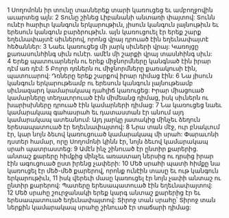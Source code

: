 1 Սողոմոնն իր տունը տասներեք տարի կառուցեց եւ ամբողջովին աւարտեց այն:
2 Տունը շինեց Լիբանանի անտառի փայտով: Տունն ունէր հարիւր կանգուն երկարութիւն, յիսուն կանգուն լայնութիւն եւ երեսուն կանգուն բարձրութիւն. այն կառուցուել էր երեք շարք եղեւնափայտէ սիւներով, որոնց վրայ դրուած էին եղեւնափայտէ հեծաններ: 3 Նաեւ կառուցեց մի յարկ սիւների վրայ: Կառոյցը քառասունհինգ սիւն ունէր. ամէն մի շարքի վրայ տասնհինգ սիւն: 4 Երեք պատուարներն ու երեք միջնորմները կանգնած էին իրար դէմ առ դէմ: 5 Բոլոր դռներն ու միջնորմները քառակուսի էին, պատուարով: Դռները երեք շարքով իրար դիմաց էին:
6 Նա յիսուն կանգուն երկարութեամբ ու երեսուն կանգուն լայնութեամբ սիւնազարդ կամարակապ դահլիճ կառուցեց: Իրար միացուած կամարները տեղաւորուած էին միմեանց դիմաց, իսկ սիւներն ու խարիսխները դրուած էին կամարների դիմաց: 7 Նա կառուցեց նաեւ կամարակապ գահասրահ եւ դատաստան էր անում այդ կամարակապ ատեանում: Այդ յարկը յատակից մինչեւ ձեղուն երեսապատուած էր եղեւնափայտով:
8 Նրա տան մէջ, ուր բնակւում էր, կար նոյն ձեւով կառուցուած կամարակապ մի սրահ: Փարաւոնի դստեր համար, որը Սողոմոնի կինն էր, նոյն ձեւով կամարակապ սրահ պատրաստեց: 9 Ամէն ինչ շինուած էր ընտիր քարերից. անտաշ քարերը հիմքից մինչեւ առաստաղ ներսից ու դրսից իրար էին ագուցուած ըստ իրենց չափերի: 10 Մեծ սրահի պատի հիմքը նա կառուցել էր մեծ-մեծ քարերով, որոնք ունէին տասը եւ ութ կանգուն երկարութիւն, 11 իսկ վերեւի մասը կառուցել էր նոյն չափի անտաշ ու ընտիր քարերով: Պատերը երեսապատուած էին եղեւնափայտով: 12 Մեծ սրահը շուրջանակի երեք կարգ անտաշ քարերից էր եւ երեսապատուած եղեւնափայտով: Տիրոջ տան սրահը՝ Տիրոջ տան ներքին կամարակապ սրահը շինուած էր տաճարի դիմաց:
